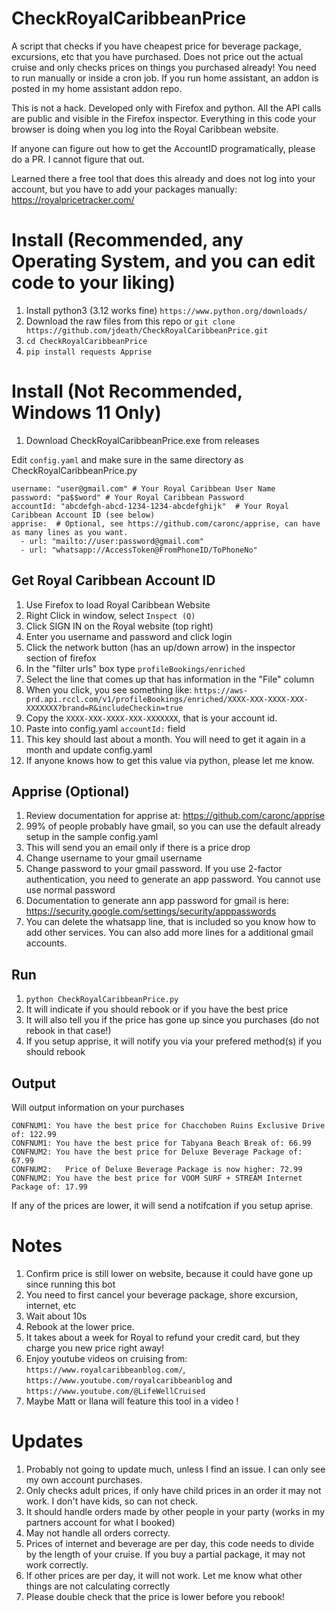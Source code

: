 # CheckRoyalCaribbeanPrice
A script that checks if you have cheapest price for beverage package, excursions, etc that you have purchased. Does not price out the actual cruise and only checks prices on things you purchased already! You need to run manually or inside a cron job. If you run home assistant, an addon is posted in my home assistant addon repo.

This is not a hack. Developed only with Firefox and python. All the API calls are public and visible in the Firefox inspector. Everything in this code your browser is doing when you log into the Royal Caribbean website.

If anyone can figure out how to get the AccountID programatically, please do a PR. I cannot figure that out.

Learned there a free tool that does this already and does not log into your account, but you have to add your packages manually: https://royalpricetracker.com/  

# Install (Recommended, any Operating System, and you can edit code to your liking)
1. Install python3 (3.12 works fine) `https://www.python.org/downloads/`
1. Download the raw files from this repo or `git clone https://github.com/jdeath/CheckRoyalCaribbeanPrice.git`
1. `cd CheckRoyalCaribbeanPrice`
1. `pip install requests Apprise`

# Install (Not Recommended, Windows 11 Only)
1. Download CheckRoyalCaribbeanPrice.exe from releases

Edit `config.yaml` and make sure in the same directory as CheckRoyalCaribbeanPrice.py
```
username: "user@gmail.com" # Your Royal Caribbean User Name
password: "pa$$word" # Your Royal Caribbean Password
accountId: "abcdefgh-abcd-1234-1234-abcdefghijk"  # Your Royal Caribbean Account ID (see below)
apprise:  # Optional, see https://github.com/caronc/apprise, can have as many lines as you want.
  - url: "mailto://user:password@gmail.com"
  - url: "whatsapp://AccessToken@FromPhoneID/ToPhoneNo"
```

## Get Royal Caribbean Account ID
1. Use Firefox to load Royal Caribbean Website
1. Right Click in window, select `Inspect (Q)`
1. Click SIGN IN on the Royal website (top right)
1. Enter you username and password and click login
1. Click the network button (has an up/down arrow) in the inspector section of firefox
1. In the "filter urls" box type `profileBookings/enriched`
1. Select the line that comes up that has information in the "File" column
1. When you click, you see something like: `https://aws-prd.api.rccl.com/v1/profileBookings/enriched/XXXX-XXX-XXXX-XXX-XXXXXXX?brand=R&includeCheckin=true`
1. Copy the `XXXX-XXX-XXXX-XXX-XXXXXXX`, that is your account id.
1. Paste into config.yaml `accountId:` field
1. This key should last about a month. You will need to get it again in a month and update config.yaml
1. If anyone knows how to get this value via python, please let me know.

## Apprise (Optional)
1. Review documentation for apprise at: https://github.com/caronc/apprise
1. 99% of people probably have gmail, so you can use the default already setup in the sample config.yaml
1. This will send you an email only if there is a price drop
1. Change username to your gmail username
1. Change password to your gmail password. If you use 2-factor authentication, you need to generate an app password. You cannot use use normal password
1. Documentation to generate ann app password for gmail is here: https://security.google.com/settings/security/apppasswords
1. You can delete the whatsapp line, that is included so you know how to add other services. You can also add more lines for a additional gmail accounts.

## Run
1. `python CheckRoyalCaribbeanPrice.py`
1. It will indicate if you should rebook or if you have the best price
1. It will also tell you if the price has gone up since you purchases (do not rebook in that case!)
1. If you setup apprise, it will notify you via your prefered method(s) if you should rebook

## Output
Will output information on your purchases
```
CONFNUM1: You have the best price for Chacchoben Ruins Exclusive Drive of: 122.99
CONFNUM1: You have the best price for Tabyana Beach Break of: 66.99
CONFNUM2: You have the best price for Deluxe Beverage Package of: 67.99
CONFNUM2: 	Price of Deluxe Beverage Package is now higher: 72.99
CONFNUM2: You have the best price for VOOM SURF + STREAM Internet Package of: 17.99
```
If any of the prices are lower, it will send a notifcation if you setup aprise.

# Notes
1. Confirm price is still lower on website, because it could have gone up since running this bot
1. You need to first cancel your beverage package, shore excursion, internet, etc
1. Wait about 10s
1. Rebook at the lower price.
1. It takes about a week for Royal to refund your credit card, but they charge you new price right away!
1. Enjoy youtube videos on cruising from: `https://www.royalcaribbeanblog.com/`, `https://www.youtube.com/royalcaribbeanblog` and `https://www.youtube.com/@LifeWellCruised`
1. Maybe Matt or Ilana will feature this tool in a video !

# Updates
1. Probably not going to update much, unless I find an issue. I can only see my own account purchases.
1. Only checks adult prices, if only have child prices in an order it may not work. I don't have kids, so can not check.
1. It should handle orders made by other people in your party (works in my partners account for what I booked)
1. May not handle all orders correcty.
1. Prices of internet and beverage are per day, this code needs to divide by the length of your cruise. If you buy a partial package, it may not work correctly.
1. If other prices are per day, it will not work. Let me know what other things are not calculating correctly
1. Please double check that the price is lower before you rebook!
